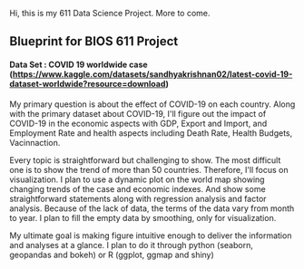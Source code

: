 Hi, this is my 611 Data Science Project. More to come.

## Blueprint for BIOS 611 Project

#### Data Set : COVID 19 worldwide case (https://www.kaggle.com/datasets/sandhyakrishnan02/latest-covid-19-dataset-worldwide?resource=download)

My primary question is about the effect of COVID-19 on each country. Along with the primary dataset
about COVID-19, I'll figure out the impact of COVID-19 in the economic aspects with GDP, Export and
Import, and Employment Rate and health aspects including Death Rate, Health Budgets, Vacinnaction.

Every topic is straightforward but challenging to show. The most difficult one is to show the trend of
more than 50 countries. Therefore, I'll focus on visualization. I plan to use a dynamic plot on the world
map showing changing trends of the case and economic indexes. And show some straightforward
statements along with regression analysis and factor analysis. Because of the lack of data, the terms
of the data vary from month to year. I plan to fill the empty data by smoothing, only for visualization.

My ultimate goal is making figure intuitive enough to deliver the information and analyses at a glance. I
plan to do it through python (seaborn, geopandas and bokeh) or R (ggplot, ggmap and shiny)
